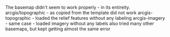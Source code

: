 The basemap didn't seem to work properly - in its entireity.
arcgis/topographic - as copied from the template did not work
arcgis-topographic - loaded the relief features without any labeling
arcgis-imagery - same case - loaded imagery without any labels
also tried many other basemaps, but kept getting almost the same error
